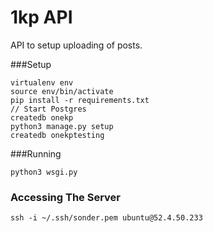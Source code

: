 1kp API
===

API to setup uploading of posts.


###Setup

    virtualenv env
    source env/bin/activate
    pip install -r requirements.txt
    // Start Postgres
    createdb onekp
    python3 manage.py setup
    createdb onekptesting

###Running

    python3 wsgi.py


### Accessing The Server

    ssh -i ~/.ssh/sonder.pem ubuntu@52.4.50.233
